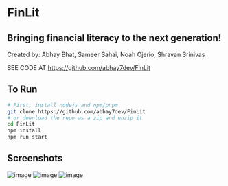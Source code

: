# FinLit
## Bringing financial literacy to the next generation!

Created by: Abhay Bhat, Sameer Sahai, Noah Ojerio, Shravan Srinivas

SEE CODE AT https://github.com/abhay7dev/FinLit

## To Run
```bash
# First, install nodejs and npm/pnpm
git clone https://github.com/abhay7dev/FinLit
# or download the repo as a zip and unzip it
cd FinLit
npm install
npm run start
```

## Screenshots
![image](https://github.com/user-attachments/assets/a20101a8-6f3f-40e3-99fd-650055b47420)
![image](https://github.com/user-attachments/assets/3c83e2fb-44b8-4a01-94c1-f38953eae053)
![image](https://github.com/user-attachments/assets/f9fffe39-d122-4542-bf30-09f4894e0ccd)

